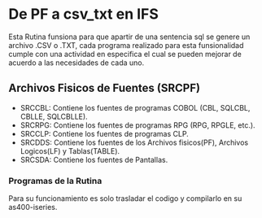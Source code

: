 # De PF a csv_txt en IFS
Esta Rutina funsiona para que apartir de una sentencia sql se genere un archivo .CSV o .TXT, cada programa realizado para esta funsionalidad cumple con una actividad en especifica el cual se pueden mejorar de acuerdo a las necesidades de cada uno.

## Archivos Fisicos de Fuentes (SRCPF)
- SRCCBL: Contiene los fuentes de programas COBOL (CBL, SQLCBL, CBLLE, SQLCBLLE).
- SRCRPG: Contiene los fuentes de programas RPG (RPG, RPGLE, etc.).
- SRCCLP: Contiene los fuentes de programas CLP.
- SRCDDS: Contiene los fuentes de los Archivos fisicos(PF), Archivos Logicos(LF) y Tablas(TABLE).
- SRCSDA: Contiene los fuentes de Pantallas.

### Programas de la Rutina


Para su funcionamiento es solo trasladar el codigo y compilarlo en su as400-iseries.
